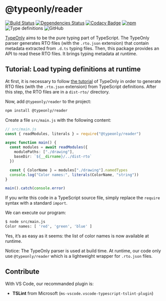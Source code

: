 # @typeonly/reader

[![Build Status](https://travis-ci.com/tomko-team/typeonly-reader.svg?branch=master)](https://travis-ci.com/tomko-team/typeonly-reader)
[![Dependencies Status](https://david-dm.org/tomko-team/typeonly-reader/status.svg)](https://david-dm.org/tomko-team/typeonly-reader)
[![Codacy Badge](https://api.codacy.com/project/badge/Grade/795a3bf921524597bac9af7df8b79026)](https://www.codacy.com/manual/paleo/typeonly-reader?utm_source=github.com&amp;utm_medium=referral&amp;utm_content=tomko-team/typeonly-reader&amp;utm_campaign=Badge_Grade)
[![npm](https://img.shields.io/npm/dm/@typeonly/reader)](https://www.npmjs.com/package/@typeonly/reader)
![Type definitions](https://img.shields.io/npm/types/@typeonly/reader)
![GitHub](https://img.shields.io/github/license/tomko-team/typeonly-reader)

[TypeOnly](https://github.com/tomko-team/typeonly) aims to be the pure typing part of TypeScript. The TypeOnly parser generates RTO files (with the `.rto.json` extension) that contain metadata extracted from `.d.ts` typing files. Then, this package provides an API to read these RTO files. It brings typing metadata at runtime.

## Tutorial: Load typing definitions at runtime

At first, it is necessary to follow [the tutorial](https://github.com/tomko-team/typeonly/blob/master/README.md#tutorial-parse-typescript-definitions-with-the-cli) of TypeOnly in order to generate RTO files (with the `.rto.json` extension) from TypeScript definitions. After this step, the RTO files are in a `dist-rto/` directory.

Now, add `@typeonly/reader` to the project:

```sh
npm install @typeonly/reader
```

Create a file `src/main.js` with the following content:

```ts
// src/main.js
const { readModules, literals } = require("@typeonly/reader")

async function main() {
  const modules = await readModules({
    modulePaths: ["./drawing"],
    baseDir: `${__dirname}/../dist-rto`
  })

  const { ColorName } = modules["./drawing"].namedTypes
  console.log("Color names:", literals(ColorName, "string"))
}

main().catch(console.error)
```

If you write this code in a TypeScript source file, simply replace the `require` syntax with a standard `import`.

We can execute our program:

```sh
$ node src/main.js
Color names: [ 'red', 'green', 'blue' ]
```

Yes, it’s as easy as it seems: the list of color names is now available at runtime.

Notice: The TypeOnly parser is used at build time. At runtime, our code only use `@typeonly/reader` which is a lightweight wrapper for `.rto.json` files.

## Contribute

With VS Code, our recommanded plugin is:

- **TSLint** from Microsoft (`ms-vscode.vscode-typescript-tslint-plugin`)
